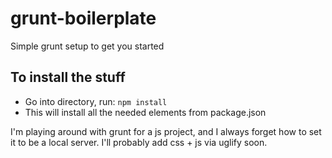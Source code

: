 # grunt-boilerplate
Simple grunt setup to get you started

## To install the stuff

* Go into directory, run: `npm install`
* This will install all the needed elements from package.json

I'm playing around with grunt for a js project, and I always forget how to set it to be a local server. I'll probably add css + js via uglify soon.
